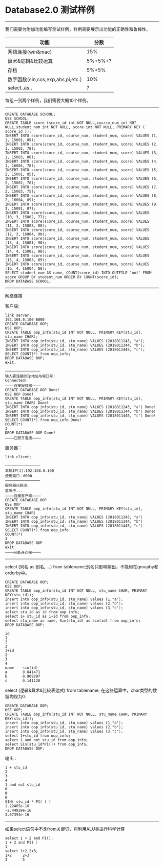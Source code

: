 # Database2.0 测试样例
---
我们需要为附加功能编写测试样例，样例需要展示出功能的正确性和鲁棒性。

| 功能                              | 分数    |
| --------------------------------- | ------- |
| 网络连接(win&mac)                 | 15%     |
| 算术&逻辑&比较运算                | 5%+5%+? |
| 存档                              | 5%+5%   |
| 数字函数(sin,cos,exp,abs,pi,etc.) | 10%     |
| select..as..                      | ?       |

每组一到两个样例，我们需要大概10个样例。

---

```mysql
CREATE DATABASE SCHOOL;
USE SCHOOL;
CREATE TABLE score (score_id int NOT NULL,course_num int NOT NULL,student_num int NOT NULL, score int NOT NULL, PRIMARY KEY ( score_id ));
INSERT INTO score(score_id, course_num, student_num, score) VALUES (1, 1, 15001, 89);
INSERT INTO score(score_id, course_num, student_num, score) VALUES (2, 1, 15002, 78);
INSERT INTO score(score_id, course_num, student_num, score) VALUES (3, 1, 15003, 80);
INSERT INTO score(score_id, course_num, student_num, score) VALUES (4, 1, 16004, 78);
INSERT INTO score(score_id, course_num, student_num, score) VALUES (5, 2, 15001, 85);
INSERT INTO score(score_id, course_num, student_num, score) VALUES (6, 2, 15002, 78);
INSERT INTO score(score_id, course_num, student_num, score) VALUES (7, 2, 15003, 75);
INSERT INTO score(score_id, course_num, student_num, score) VALUES (8, 2, 16004, 89);
INSERT INTO score(score_id, course_num, student_num, score) VALUES (9, 3, 15001, 87);
INSERT INTO score(score_id, course_num, student_num, score) VALUES (10, 3, 15002, 77);
INSERT INTO score(score_id, course_num, student_num, score) VALUES (11, 3, 15003, 88);
INSERT INTO score(score_id, course_num, student_num, score) VALUES (12, 3, 16004, 90);
INSERT INTO score(score_id, course_num, student_num, score) VALUES (13, 4, 15001, 90);
INSERT INTO score(score_id, course_num, student_num, score) VALUES (14, 4, 15002, 98);
INSERT INTO score(score_id, course_num, student_num, score) VALUES (15, 4, 15003, 89);
INSERT INTO score(score_id, course_num, student_num, score) VALUES (16, 4, 16004, 88);
SELECT student_num AS name, COUNT(score_id) INTO OUTFILE 'out' FROM score GROUP BY student_num ORDER BY COUNT(score_id);
DROP DATABASE SCHOOL;
```
---

网络连接

客户端:

```mysql
link server;
192.168.0.100 6000
CREATE DATABASE OOP;
USE OOP;
CREATE TABLE oop_info(stu_id INT NOT NULL, PRIMARY KEY(stu_id), stu_name CHAR);
INSERT INTO oop_info(stu_id, stu_name) VALUES (2018011243, "a");
INSERT INTO oop_info(stu_id, stu_name) VALUES (2018011344, "b");
INSERT INTO oop_info(stu_id, stu_name) VALUES (2018011445, "c");
SELECT COUNT(*) from oop_info;
DROP DATABASE OOP;
exit;
```

```mysql
————————————————
输入要连接的Ip地址与端口号：
Connected!
————连接服务器————
CREATE DATABASE OOP Done!
USE OOP Done!
CREATE TABLE oop_info(stu_id INT NOT NULL, PRIMARY KEY(stu_id), stu_name CHAR) Done!
INSERT INTO oop_info(stu_id, stu_name) VALUES (2018011243, "a") Done!
INSERT INTO oop_info(stu_id, stu_name) VALUES (2018011344, "b") Done!
INSERT INTO oop_info(stu_id, stu_name) VALUES (2018011445, "c") Done!
SELECT COUNT(*) from oop_info Done!
COUNT(*)
3
DROP DATABASE OOP Done!
————已断开连接————
```
服务器：

```mysql
link client;
```

```mysql
————————————————
本机IP[1]:192.168.0.100
使用端口：6000
————————————————
服务器已启动:
监听中...
————连接客户端————
CREATE DATABASE OOP
USE OOP
CREATE TABLE oop_info(stu_id INT NOT NULL, PRIMARY KEY(stu_id), stu_name CHAR)
INSERT INTO oop_info(stu_id, stu_name) VALUES (2018011243, "a")
INSERT INTO oop_info(stu_id, stu_name) VALUES (2018011344, "b")
INSERT INTO oop_info(stu_id, stu_name) VALUES (2018011445, "c")
SELECT COUNT(*) from oop_info
COUNT(*)
3
DROP DATABASE OOP
exit
————已断开连接————
```
---

select (列名 as 别名, ...) from tablename;别名只影响输出，不能用在groupby和orderby中。

```mysql
CREATE DATABASE OOP;
USE OOP;
CREATE TABLE oop_info(stu_id INT NOT NULL, stu_name CHAR, PRIMARY KEY(stu_id));
insert into oop_info(stu_id, stu_name) values (1,"a");
insert into oop_info(stu_id, stu_name) values (2,"b");
insert into oop_info(stu_id, stu_name) values (3,"c");
select stu_id as id from oop_info;
select 1+ stu_id as 1+id from oop_info;
select stu_name as name, Sin(stu_id) as sin(id) from oop_info;
DROP DATABASE OOP;
```

```mysql
id
1
2
3
1+id
2
3
4
name    sin(id)
a       0.841471
b       0.909297
c       0.141120
```


select (逻辑&算术&比较表达式) from tablename; 在这些运算中，char类型的数据均视为0.

```mysql
CREATE DATABASE OOP;
USE OOP;
CREATE TABLE oop_info(stu_id INT NOT NULL, stu_name CHAR, PRIMARY KEY(stu_id));
insert into oop_info(stu_id, stu_name) values (1,"a");
insert into oop_info(stu_id, stu_name) values (2,"b");
insert into oop_info(stu_id, stu_name) values (3,"c");
select 1+stu_id from oop_info;
select 1 and not stu_id from oop_info;
select Sin(stu_id*Pi()) from oop_info;
DROP DATABASE OOP;
```

输出：

```mysql
1 + stu_id
2
3
4
1 and not stu_id
0
0
0
SIN( stu_id * PI( ) )
1.22465e-16
-2.44929e-16
3.67394e-16
```
---

如果select语句中不含from关键词，将利用ALU类进行科学计算

```mysql
select 1 + 2 and PI();
1 + 2 and PI( )
1
select 1+2,2+3;
1+2     2+3
3       5
```


